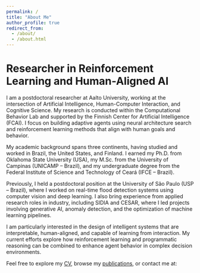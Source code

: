 ```yaml
---
permalink: /
title: "About Me"
author_profile: true
redirect_from: 
  - /about/
  - /about.html
---
```


Researcher in Reinforcement Learning and Human-Aligned AI
======

I am a postdoctoral researcher at Aalto University, working at the intersection of Artificial Intelligence, Human-Computer Interaction, and Cognitive Science. My research is conducted within the Computational Behavior Lab and supported by the Finnish Center for Artificial Intelligence (FCAI). I focus on building adaptive agents using neural architecture search and reinforcement learning methods that align with human goals and behavior.

My academic background spans three continents, having studied and worked in Brazil, the United States, and Finland. I earned my Ph.D. from Oklahoma State University (USA), my M.Sc. from the University of Campinas (UNICAMP – Brazil), and my undergraduate degree from the Federal Institute of Science and Technology of Ceará (IFCE – Brazil).

Previously, I held a postdoctoral position at the University of São Paulo (USP – Brazil), where I worked on real-time flood detection systems using computer vision and deep learning. I also bring experience from applied research roles in industry, including SIDIA and CESAR, where I led projects involving generative AI, anomaly detection, and the optimization of machine learning pipelines.

I am particularly interested in the design of intelligent systems that are interpretable, human-aligned, and capable of learning from interaction. My current efforts explore how reinforcement learning and programmatic reasoning can be combined to enhance agent behavior in complex decision environments.

Feel free to explore my [CV](/cv/), browse my [publications](/publications/), or contact me at:
<p id="email"></p>
<script type="text/javascript">
  const user = "francisco.fernandesjunior";
  const domain = "aalto.fi";
  const email = user + "@" + domain;
  const obfuscated = email.replace(/\./g, "[dot]").replace("@", "[at]");
  const link = '<a href="mailto:' + email + '">' + obfuscated + '</a>';
  document.getElementById("email").innerHTML = link;
</script>
